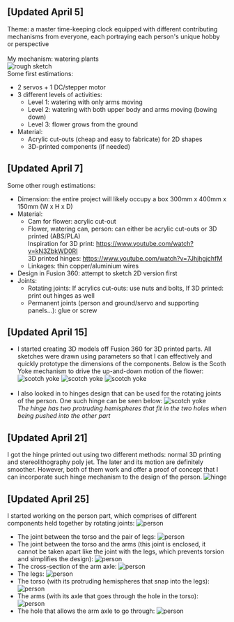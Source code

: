 [Updated April 5]
---------------

Theme: a master time-keeping clock equipped with different contributing mechanisms from everyone, each portraying each person's unique hobby or perspective<br><br>
My mechanism: watering plants  
![rough sketch](https://raw.githubusercontent.com/vtn238/machineLab/master/finalProject/IMG_20200405_175443.jpg)  
Some first estimations:  
* 2 servos + 1 DC/stepper motor
* 3 different levels of activities:
  * Level 1: watering with only arms moving
  * Level 2: watering with both upper body and arms moving (bowing down)
  * Level 3: flower grows from the ground
* Material:
  * Acrylic cut-outs (cheap and easy to fabricate) for 2D shapes
  * 3D-printed components (if needed)
    
[Updated April 7]
---------------
Some other rough estimations:
* Dimension: the entire project will likely occupy a box 300mm x 400mm x 150mm (W x H x D)
* Material:
  * Cam for flower: acrylic cut-out
  * Flower, watering can, person: can either be acrylic cut-outs or 3D printed (ABS/PLA)
  <br>Inspiration for 3D print: https://www.youtube.com/watch?v=kN3ZbkWD0RI
  <br>3D printed hinges: https://www.youtube.com/watch?v=7JhjhgjchfM
  * Linkages: thin copper/aluminium wires
* Design in Fusion 360: attempt to sketch 2D version first
* Joints:
  * Rotating joints: If acrylics cut-outs: use nuts and bolts, If 3D printed: print out hinges as well
  * Permanent joints (person and ground/servo and supporting panels...): glue or screw  

[Updated April 15]
---------------
- I started creating 3D models off Fusion 360 for 3D printed parts. All sketches were drawn using parameters so that I can effectively and quickly prototype the dimensions of the components. Below is the Scoth Yoke mechanism to drive the up-and-down motion of the flower:<br>
![scotch yoke](https://raw.githubusercontent.com/nguyenvince/machineLab/master/finalProject/Screenshot%20(12).png)
![scotch yoke](https://raw.githubusercontent.com/nguyenvince/machineLab/master/finalProject/Screenshot%20(13).png)
![scotch yoke](https://raw.githubusercontent.com/nguyenvince/machineLab/master/finalProject/Screenshot%20(14).png)
<br><br>
- I also looked in to hinges design that can be used for the rotating joints of the person. One such hinge can be seen below:
![scotch yoke](https://raw.githubusercontent.com/nguyenvince/machineLab/master/finalProject/Screenshot%20(15).png)<br>
*The hinge has two protruding hemispheres that fit in the two holes when being pushed into the other part*<br>

[Updated April 21]
-----------------
I got the hinge printed out using two different methods: normal 3D printing and stereolithography poly jet. The later and its motion are definitely smoother. However, both of them work and offer a proof of concept that I can incorporate such hinge mechanism to the design of the person.
![hinge](https://raw.githubusercontent.com/nguyenvince/machineLab/master/finalProject/IMG_20200421_173802.jpg)<br>

[Updated April 25]
-----------------
I started working on the person part, which comprises of different components held together by rotating joints:
![person](https://raw.githubusercontent.com/nguyenvince/machineLab/master/finalProject/Screenshot%20(17).png)<br>
- The joint between the torso and the pair of legs:
![person](https://raw.githubusercontent.com/nguyenvince/machineLab/master/finalProject/Screenshot%20(18).png)<br>
- The joint between the torso and the arms (this joint is enclosed, it cannot be taken apart like the joint with the legs, which prevents torsion and simplifies the design): 
![person](https://raw.githubusercontent.com/nguyenvince/machineLab/master/finalProject/Screenshot%20(19).png)<br>
- The cross-section of the arm axle:
![person](https://raw.githubusercontent.com/nguyenvince/machineLab/master/finalProject/Screenshot%20(20).png)<br>
- The legs:
![person](https://raw.githubusercontent.com/nguyenvince/machineLab/master/finalProject/Screenshot%20(21).png)<br>
- The torso (with its protruding hemispheres that snap into the legs):
![person](https://raw.githubusercontent.com/nguyenvince/machineLab/master/finalProject/Screenshot%20(22).png)<br>
- The arms (with its axle that goes through the hole in the torso):
![person](https://raw.githubusercontent.com/nguyenvince/machineLab/master/finalProject/Screenshot%20(24).png)<br>
- The hole that allows the arm axle to go through:
![person](https://raw.githubusercontent.com/nguyenvince/machineLab/master/finalProject/Screenshot%20(23).png)<br>
